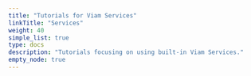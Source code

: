 ```yaml
---
title: "Tutorials for Viam Services"
linkTitle: "Services"
weight: 40
simple_list: true
type: docs
description: "Tutorials focusing on using built-in Viam Services."
empty_node: true
---
```

